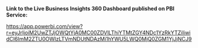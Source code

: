 **Link to the Live Business Insights 360 Dashboard published on PBI Service:** 

https://app.powerbi.com/view?r=eyJrIjoiM2UwZTJjOWQtYjA0MC00ZDVlLThiYTMtZGY4NDc1YzRkYTZiIiwidCI6ImM2ZTU0OWIzLTVmNDUtNDAzMi1hYWU5LWQ0MjQ0ZGM1YjJjNCJ9
